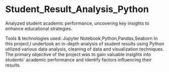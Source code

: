 # Student_Result_Analysis_Python
Analyzed student academic performance, uncovering key insights to enhance educational strategies.

Tools & technologies used: Jupyter Notebook,Python,Pandas,Seaborn
In this project,I undertook an in-depth analysis of student results using Python
utilized various data analysis, cleaning of data and visualization techniques.
The primary objective of the project was to gain valuable insights into students’ academic performance and identify
factors influencing their results.
